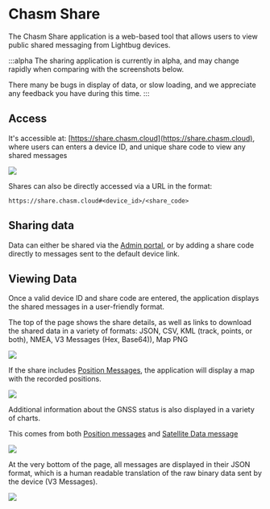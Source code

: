 ---
---
# Chasm Share

The Chasm Share application is a web-based tool that allows users to view public shared messaging from Lightbug devices.

:::alpha
The sharing application is currently in alpha, and may change rapidly when comparing with the screenshots below.

There many be bugs in display of data, or slow loading, and we appreciate any feedback you have during this time.
:::

## Access

It's accessible at: [https://share.chasm.cloud](https://share.chasm.cloud), where users can enters a device ID, and unique share code to view any shared messages

![](https://upload.r2.lb.chasm.cloud/2025/10/chrome_lRFlmGNrRz.png)

Shares can also be directly accessed via a URL in the format:

```
https://share.chasm.cloud#<device_id>/<share_code>
```

## Sharing data

Data can either be shared via the [Admin portal](/apps/admin/), or by adding a share code directly to messages sent to the default device link.

## Viewing Data

Once a valid device ID and share code are entered, the application displays the shared messages in a user-friendly format.

The top of the page shows the share details, as well as links to download the shared data in a variety of formats: JSON, CSV, KML (track, points, or both), NMEA, V3 Messages (Hex, Base64)), Map PNG

![](https://upload.r2.lb.chasm.cloud/2025/10/chrome_8TplfstA3F.png)

If the share includes [Position Messages](/devices/api/messages/15-position), the application will display a map with the recorded positions.

![](https://upload.r2.lb.chasm.cloud/2025/10/chrome_FCYPD20psZ.png)

Additional information about the GNSS status is also displayed in a variety of charts.

This comes from both [Position messages](/devices/api/messages/15-position) and [Satellite Data message](/devices/api/messages/16-satellite-data)

![](https://upload.r2.lb.chasm.cloud/2025/10/chrome_5LMFu0hGut.png)

At the very bottom of the page, all messages are displayed in their JSON format, which is a human readable translation of the raw binary data sent by the device (V3 Messages).

![](https://upload.r2.lb.chasm.cloud/2025/10/chrome_8vEOMkBnUk.png)
